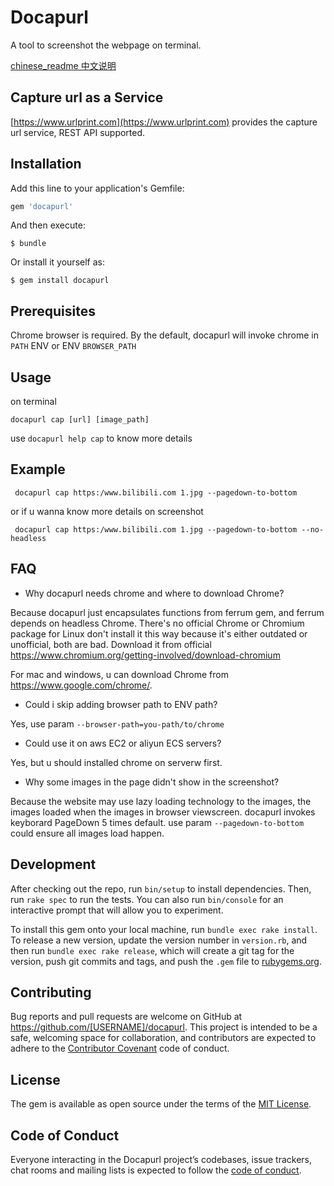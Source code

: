 # Docapurl

A tool to screenshot the webpage on terminal.

[chinese_readme 中文说明](https://github.com/jicheng1014/docapurl/blob/master/CH_README.md)

## Capture url as a Service

[https://www.urlprint.com](https://www.urlprint.com) provides the capture url service, REST API supported.



## Installation

Add this line to your application's Gemfile:

```ruby
gem 'docapurl'
```

And then execute:

    $ bundle

Or install it yourself as:

    $ gem install docapurl
## Prerequisites

Chrome browser is required.
By the default, docapurl will invoke chrome in `PATH` ENV or ENV `BROWSER_PATH`

## Usage

on terminal

`docapurl cap [url] [image_path]`

use `docapurl help cap` to know more details

## Example

```
 docapurl cap https:/www.bilibili.com 1.jpg --pagedown-to-bottom
```

or if u wanna know more details on screenshot

```
 docapurl cap https:/www.bilibili.com 1.jpg --pagedown-to-bottom --no-headless
```

## FAQ

-  Why docapurl needs chrome and where to download Chrome?

Because docapurl just encapsulates functions from ferrum gem, and ferrum depends on headless Chrome.
There's no official Chrome or Chromium package for Linux don't install it this way because it's either outdated or unofficial, both are bad. Download it from official https://www.chromium.org/getting-involved/download-chromium

For mac and windows, u can download Chrome from https://www.google.com/chrome/.



- Could i skip  adding browser path to ENV path?

Yes, use param `--browser-path=you-path/to/chrome`


- Could use it on aws EC2 or aliyun ECS servers?

Yes, but u should installed chrome on serverw first.


- Why some images in the page didn't show in the screenshot?

Because the website may use lazy loading technology to the images, the images loaded when the images in browser viewscreen.
docapurl invokes keyborard PageDown 5 times default. use param `--pagedown-to-bottom` could ensure all images load happen.




## Development

After checking out the repo, run `bin/setup` to install dependencies. Then, run `rake spec` to run the tests. You can also run `bin/console` for an interactive prompt that will allow you to experiment.

To install this gem onto your local machine, run `bundle exec rake install`. To release a new version, update the version number in `version.rb`, and then run `bundle exec rake release`, which will create a git tag for the version, push git commits and tags, and push the `.gem` file to [rubygems.org](https://rubygems.org).

## Contributing

Bug reports and pull requests are welcome on GitHub at https://github.com/[USERNAME]/docapurl. This project is intended to be a safe, welcoming space for collaboration, and contributors are expected to adhere to the [Contributor Covenant](http://contributor-covenant.org) code of conduct.

## License

The gem is available as open source under the terms of the [MIT License](https://opensource.org/licenses/MIT).

## Code of Conduct

Everyone interacting in the Docapurl project’s codebases, issue trackers, chat rooms and mailing lists is expected to follow the [code of conduct](https://github.com/[USERNAME]/docapurl/blob/master/CODE_OF_CONDUCT.md).
